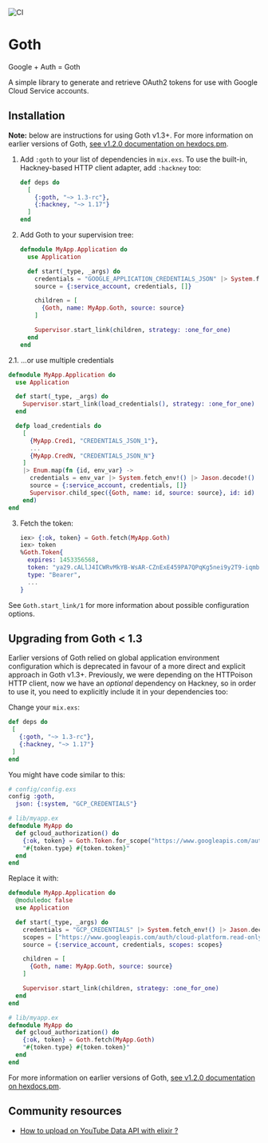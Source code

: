 ![CI](https://github.com/peburrows/goth/workflows/CI/badge.svg)

# Goth

<!-- MDOC !-->

Google + Auth = Goth

A simple library to generate and retrieve OAuth2 tokens for use with Google Cloud Service accounts.

## Installation

**Note:** below are instructions for using Goth v1.3+. For more information on earlier versions of Goth, [see v1.2.0 documentation on hexdocs.pm](https://hexdocs.pm/goth/1.2.0).

1. Add `:goth` to your list of dependencies in `mix.exs`. To use the built-in, Hackney-based HTTP
   client adapter, add `:hackney` too:

   ```elixir
   def deps do
     [
       {:goth, "~> 1.3-rc"},
       {:hackney, "~> 1.17"}
     ]
   end
   ```

2. Add Goth to your supervision tree:

   ```elixir
   defmodule MyApp.Application do
     use Application

     def start(_type, _args) do
       credentials = "GOOGLE_APPLICATION_CREDENTIALS_JSON" |> System.fetch_env!() |> Jason.decode!()
       source = {:service_account, credentials, []}

       children = [
         {Goth, name: MyApp.Goth, source: source}
       ]

       Supervisor.start_link(children, strategy: :one_for_one)
     end
   end
   ```

2.1. ...or use multiple credentials

   ```elixir
   defmodule MyApp.Application do
     use Application

     def start(_type, _args) do
       Supervisor.start_link(load_credentials(), strategy: :one_for_one)
     end

     defp load_credentials do
       [
         {MyApp.Cred1, "CREDENTIALS_JSON_1"},
         ...
         {MyApp.CredN, "CREDENTIALS_JSON_N"}
       ]
       |> Enum.map(fn {id, env_var} ->
         credentials = env_var |> System.fetch_env!() |> Jason.decode!()
         source = {:service_account, credentials, []}
         Supervisor.child_spec({Goth, name: id, source: source}, id: id)
       end)
   end
   ```

3. Fetch the token:

    ```elixir
    iex> {:ok, token} = Goth.fetch(MyApp.Goth)
    iex> token
    %Goth.Token{
      expires: 1453356568,
      token: "ya29.cALlJ4ICWRvMkYB-WsAR-CZnExE459PA7QPqKg5nei9y2T9-iqmbcgxq8XrTATNn_BPim",
      type: "Bearer",
      ...
    }
    ```

See `Goth.start_link/1` for more information about possible configuration options.

<!-- MDOC !-->

## Upgrading from Goth < 1.3

Earlier versions of Goth relied on global application environment configuration which is deprecated
in favour of a more direct and explicit approach in Goth v1.3+. Previously, we were depending
on the HTTPoison HTTP client, now we have an _optional_ dependency on Hackney, so in order
to use it, you need to explicitly include it in your dependencies too:

Change your `mix.exs`:

```elixir
def deps do
 [
   {:goth, "~> 1.3-rc"},
   {:hackney, "~> 1.17"}
 ]
end
```

You might have code similar to this:

```elixir
# config/config.exs
config :goth,
  json: {:system, "GCP_CREDENTIALS"}
```

```elixir
# lib/myapp.ex
defmodule MyApp do
  def gcloud_authorization() do
    {:ok, token} = Goth.Token.for_scope("https://www.googleapis.com/auth/cloud-platform.read-only")
    "#{token.type} #{token.token}"
  end
end
```

Replace it with:

```elixir
defmodule MyApp.Application do
  @moduledoc false
  use Application

  def start(_type, _args) do
    credentials = "GCP_CREDENTIALS" |> System.fetch_env!() |> Jason.decode!()
    scopes = ["https://www.googleapis.com/auth/cloud-platform.read-only"]
    source = {:service_account, credentials, scopes: scopes}

    children = [
      {Goth, name: MyApp.Goth, source: source}
    ]

    Supervisor.start_link(children, strategy: :one_for_one)
  end
end
```

```elixir
# lib/myapp.ex
defmodule MyApp do
  def gcloud_authorization() do
    {:ok, token} = Goth.fetch(MyApp.Goth)
    "#{token.type} #{token.token}"
  end
end
```

For more information on earlier versions of Goth, [see v1.2.0 documentation on hexdocs.pm](https://hexdocs.pm/goth/1.2.0).

## Community resources

  * [How to upload on YouTube Data API with elixir ?](https://mrdotb.com/posts/upload-on-youtube-with-elixir/)
